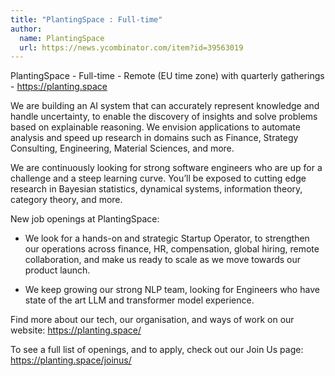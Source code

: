 ```yaml
---
title: "PlantingSpace : Full-time"
author:
  name: PlantingSpace
  url: https://news.ycombinator.com/item?id=39563019
---
```

PlantingSpace - Full-time - Remote (EU time zone) with quarterly gatherings - <a href="https:&#x2F;&#x2F;planting.space" rel="nofollow">https:&#x2F;&#x2F;planting.space</a>

We are building an AI system that can accurately represent knowledge and handle uncertainty, to enable the discovery of insights and solve problems based on explainable reasoning. We envision applications to automate analysis and speed up research in domains such as Finance, Strategy Consulting, Engineering, Material Sciences, and more.

We are continuously looking for strong software engineers who are up for a challenge and a steep learning curve. You’ll be exposed to cutting edge research in Bayesian statistics, dynamical systems, information theory, category theory, and more.

New job openings at PlantingSpace:

- We look for a hands-on and strategic Startup Operator, to strengthen our operations across finance, HR, compensation, global hiring, remote collaboration, and make us ready to scale as we move towards our product launch.

- We keep growing our strong NLP team, looking for Engineers who have state of the art LLM and transformer model experience.

Find more about our tech, our organisation, and ways of work on our website: <a href="https:&#x2F;&#x2F;planting.space&#x2F;" rel="nofollow">https:&#x2F;&#x2F;planting.space&#x2F;</a>

To see a full list of openings, and to apply, check out our Join Us page: <a href="https:&#x2F;&#x2F;planting.space&#x2F;joinus&#x2F;" rel="nofollow">https:&#x2F;&#x2F;planting.space&#x2F;joinus&#x2F;</a>
